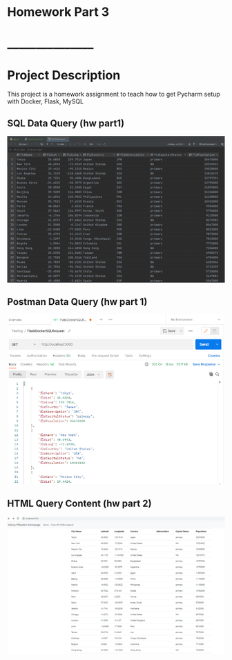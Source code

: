# Homework Part 3
# _______________
# Project Description
This project is a homework assignment to teach how to get Pycharm setup with Docker, Flask, MySQL

## SQL Data Query (hw part1)
![sql data query](screenshots/query.PNG)

## Postman Data Query (hw part 1)
![postman data query](screenshots/postman-query.PNG)


## HTML Query Content (hw part 2)
![html query content](screenshots/html%20query%20content.PNG)
